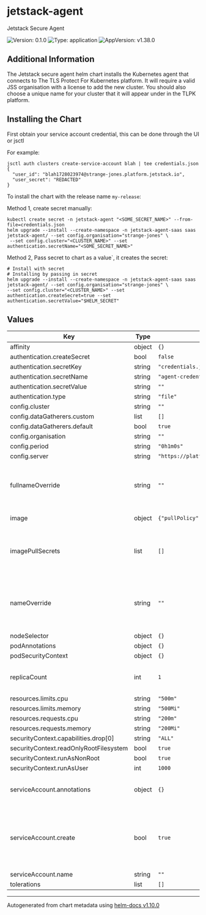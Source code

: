 # jetstack-agent

Jetstack Secure Agent

![Version: 0.1.0](https://img.shields.io/badge/Version-0.1.0-informational?style=flat-square) ![Type: application](https://img.shields.io/badge/Type-application-informational?style=flat-square) ![AppVersion: v1.38.0](https://img.shields.io/badge/AppVersion-v1.38.0-informational?style=flat-square)

## Additional Information

The Jetstack secure agent helm chart installs the Kubernetes agent that connects to The TLS Protect For Kubernetes platform.
It will require a valid JSS organisation with a license to add the new cluster.
You should also choose a unique name for your cluster that it will appear under in the TLPK platform.

## Installing the Chart

First obtain your service account credential, this can be done through the UI or jsctl

For example:
```
jsctl auth clusters create-service-account blah | tee credentials.json
{
  "user_id": "blah1728023974@strange-jones.platform.jetstack.io",
  "user_secret": "REDACTED"
}
```

To install the chart with the release name `my-release`:

Method 1, create secret manually:
```
kubectl create secret -n jetstack-agent "<SOME_SECRET_NAME>" --from-file=credentials.json
helm upgrade --install --create-namespace -n jetstack-agent-saas saas jetstack-agent/ --set config.organisation="strange-jones" \
 --set config.cluster="<CLUSTER_NAME>" --set authentication.secretName="<SOME_SECRET_NAME>"
```

Method 2, Pass secret to chart as a value`, it creates the secret:

```console
# Install with secret
# Installing by passing in secret
helm upgrade --install --create-namespace -n jetstack-agent-saas saas jetstack-agent/ --set config.organisation="strange-jones" \
--set config.cluster="<CLUSTER_NAME>" --set authentication.createSecret=true --set authentication.secretValue="$HELM_SECRET"
```

## Values

| Key | Type | Default | Description |
|-----|------|---------|-------------|
| affinity | object | `{}` |  |
| authentication.createSecret | bool | `false` |  |
| authentication.secretKey | string | `"credentials.json"` |  |
| authentication.secretName | string | `"agent-credentials"` |  |
| authentication.secretValue | string | `""` |  |
| authentication.type | string | `"file"` |  |
| config.cluster | string | `""` |  |
| config.dataGatherers.custom | list | `[]` |  |
| config.dataGatherers.default | bool | `true` |  |
| config.organisation | string | `""` |  |
| config.period | string | `"0h1m0s"` |  |
| config.server | string | `"https://platform.jetstack.io"` |  |
| fullnameOverride | string | `""` | Helm default setting, use this to shorten install name |
| image | object | `{"pullPolicy":"IfNotPresent","repository":"quay.io/jetstack/preflight","tag":"v0.1.38"}` | image settings |
| imagePullSecrets | list | `[]` | specify credentials if pulling from a customer registry |
| nameOverride | string | `""` | Helm default setting to override release name, leave blank |
| nodeSelector | object | `{}` |  |
| podAnnotations | object | `{}` |  |
| podSecurityContext | object | `{}` |  |
| replicaCount | int | `1` | default replicas, do not scale up |
| resources.limits.cpu | string | `"500m"` |  |
| resources.limits.memory | string | `"500Mi"` |  |
| resources.requests.cpu | string | `"200m"` |  |
| resources.requests.memory | string | `"200Mi"` |  |
| securityContext.capabilities.drop[0] | string | `"ALL"` |  |
| securityContext.readOnlyRootFilesystem | bool | `true` |  |
| securityContext.runAsNonRoot | bool | `true` |  |
| securityContext.runAsUser | int | `1000` |  |
| serviceAccount.annotations | object | `{}` | Annotations to add to the service account |
| serviceAccount.create | bool | `true` | Specifies whether a service account should be created @default true |
| serviceAccount.name | string | `""` |  |
| tolerations | list | `[]` |  |

----------------------------------------------
Autogenerated from chart metadata using [helm-docs v1.10.0](https://github.com/norwoodj/helm-docs/releases/v1.10.0)
